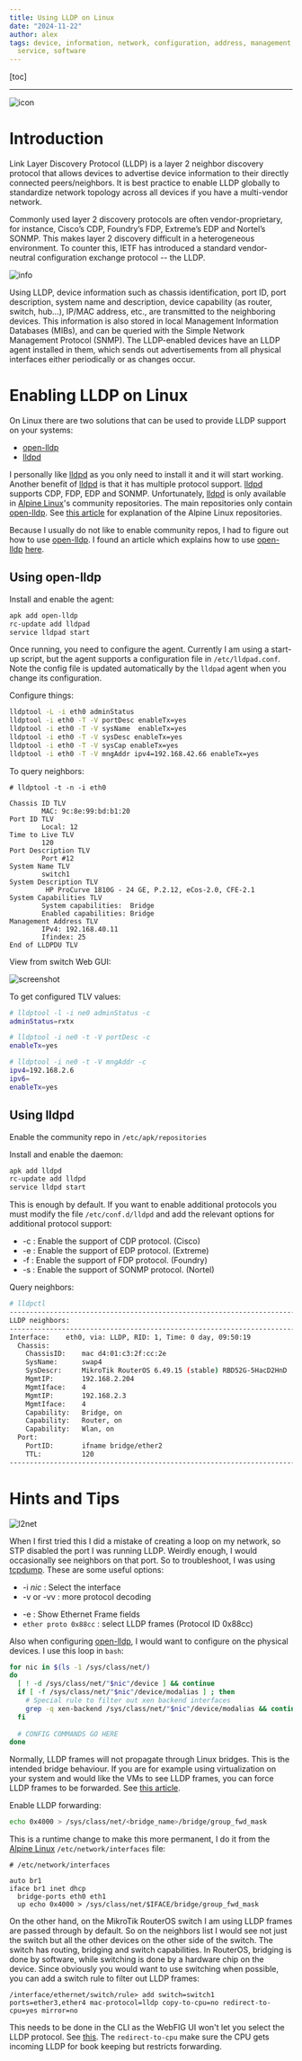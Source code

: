 ```yaml
---
title: Using LLDP on Linux
date: "2024-11-22"
author: alex
tags: device, information, network, configuration, address, management, linux, alpine,
  service, software
---
```

[toc]
***

![icon]({static}/images/2025/lldp.png)


# Introduction

Link Layer Discovery Protocol (LLDP) is a layer 2 neighbor discovery protocol that allows devices
to advertise device information to their directly connected peers/neighbors. It is best practice to
enable LLDP globally to standardize network topology across all devices if you have a multi-vendor
network.

Commonly used layer 2 discovery protocols are often vendor-proprietary, for instance, Cisco’s CDP,
Foundry’s FDP, Extreme’s EDP and Nortel’s SONMP. This makes layer 2 discovery difficult in a
heterogeneous environment. To counter this, IETF has introduced a standard vendor-neutral
configuration exchange protocol -- the LLDP.

![info]({static}/images/2025/lldp-info.png)

Using LLDP, device information such as chassis identification, port ID, port description,
system name and description, device capability (as router, switch, hub…), IP/MAC address,
etc., are transmitted to the neighboring devices. This information is also stored in local
Management Information Databases (MIBs), and can be queried with the Simple Network
Management Protocol (SNMP). The LLDP-enabled devices have an LLDP agent installed in them,
which sends out advertisements from all physical interfaces either periodically or as changes
occur.

# Enabling LLDP on Linux

On Linux there are two solutions that can be used to provide LLDP support on your systems:

- [open-lldp][ol]
- [lldpd][ll]

I personally like [lldpd][ll] as you only need to install it and it will start working.
Another benefit of [lldpd][ll] is that it has multiple protocol support. [lldpd][ll]
supports CDP, FDP, EDP and SONMP.  Unfortunately, [lldpd][ll] is only available in
[Alpine Linux][al]'s community repositories.  The main repositories only
contain [open-lldp][ol].  See [this article][alrepos] for explanation of
the Alpine Linux repositories.

Because I usually do not like to enable community repos, I had to figure out how 
to use [open-lldp][ol].  I found an article which explains
how to use [open-lldp][ol] [here][pol].

## Using open-lldp 

Install and enable the agent:

```bash
apk add open-lldp
rc-update add lldpad
service lldpad start
```

Once running, you need to configure the agent.  Currently I am using a
start-up script, but the agent supports a configuration file in
`/etc/lldpad.conf`.  Note the config file is updated automatically
by the `lldpad` agent when you change its configuration.

Configure things:

```bash
lldptool -L -i eth0 adminStatus
lldptool -i eth0 -T -V portDesc enableTx=yes
lldptool -i eth0 -T -V sysName  enableTx=yes
lldptool -i eth0 -T -V sysDesc enableTx=yes
lldptool -i eth0 -T -V sysCap enableTx=yes
lldptool -i eth0 -T -V mngAddr ipv4=192.168.42.66 enableTx=yes
```

To query neighbors:

```text
# lldptool -t -n -i eth0

Chassis ID TLV
        MAC: 9c:8e:99:bd:b1:20
Port ID TLV
        Local: 12
Time to Live TLV
        120
Port Description TLV
        Port #12
System Name TLV
        switch1
System Description TLV
         HP ProCurve 1810G - 24 GE, P.2.12, eCos-2.0, CFE-2.1
System Capabilities TLV
        System capabilities:  Bridge
        Enabled capabilities: Bridge
Management Address TLV
        IPv4: 192.168.40.11
        Ifindex: 25
End of LLDPDU TLV
```

View from switch Web GUI:


![screenshot]({static}/images/2025/screenshot_lldp.png)

To get configured TLV values:

```bash
# lldptool -l -i ne0 adminStatus -c
adminStatus=rxtx
```


```bash
# lldptool -i ne0 -t -V portDesc -c
enableTx=yes
```

```bash
# lldptool -i ne0 -t -V mngAddr -c
ipv4=192.168.2.6
ipv6=
enableTx=yes
```



## Using lldpd

Enable the community repo in `/etc/apk/repositories`

Install and enable the daemon:

```bash
apk add lldpd
rc-update add lldpd
service lldpd start
```

This is enough by default.  If you want to enable additional
protocols you must modify the file `/etc/conf.d/lldpd` and
add the relevant options for additional protocol support: 

* -c : Enable the support of CDP protocol. (Cisco)
* -e : Enable the support of EDP protocol. (Extreme)
* -f : Enable the support of FDP protocol. (Foundry)
* -s : Enable the support of SONMP protocol. (Nortel)

Query neighbors:

```bash
# lldpctl
-------------------------------------------------------------------------------
LLDP neighbors:
-------------------------------------------------------------------------------
Interface:    eth0, via: LLDP, RID: 1, Time: 0 day, 09:50:19
  Chassis:     
    ChassisID:    mac d4:01:c3:2f:cc:2e
    SysName:      swap4
    SysDescr:     MikroTik RouterOS 6.49.15 (stable) RBD52G-5HacD2HnD
    MgmtIP:       192.168.2.204
    MgmtIface:    4
    MgmtIP:       192.168.2.3
    MgmtIface:    4
    Capability:   Bridge, on
    Capability:   Router, on
    Capability:   Wlan, on
  Port:        
    PortID:       ifname bridge/ether2
    TTL:          120
-------------------------------------------------------------------------------

```

# Hints and Tips

![l2net]({static}/images/2025/l2net.png)

When I first tried this I did a mistake of creating a loop on my network, so STP
disabled the port I was running LLDP.  Weirdly enough, I would occasionally see
neighbors on that port.  So to troubleshoot, I was using [tcpdump][td].  These
are some useful options:

* -i _nic_ : Select the interface
* -v or -vv : more protocol decoding
- -e : Show Ethernet Frame fields
- `ether proto 0x88cc` : select LLDP frames (Protocol ID 0x88cc)


Also when configuring [open-lldp][ol], I would want to configure on
the physical devices.  I use this loop in `bash`:

```bash
for nic in $(ls -1 /sys/class/net/)
do
  [ ! -d /sys/class/net/"$nic"/device ] && continue
  if [ -f /sys/class/net/"$nic"/device/modalias ] ; then
    # Special rule to filter out xen backend interfaces
    grep -q xen-backend /sys/class/net/"$nic"/device/modalias && continue
  fi
  
  # CONFIG COMMANDS GO HERE
done
```

Normally, LLDP frames will not propagate through Linux bridges.  This is
the intended bridge behaviour.  If you are for example using virtualization
on your system and would like the VMs to see LLDP frames, you can force
LLDP frames to be forwarded.  See [this article][lb].

Enable LLDP forwarding:

```bash
echo 0x4000 > /sys/class/net/<bridge_name>/bridge/group_fwd_mask
```

This is a runtime change to make this more permanent, I do it from
the [Alpine Linux][al] `/etc/network/interfaces` file:

```text
# /etc/network/interfaces

auto br1
iface br1 inet dhcp
  bridge-ports eth0 eth1
  up echo 0x4000 > /sys/class/net/$IFACE/bridge/group_fwd_mask
```

On the other hand, on the MikroTik RouterOS switch I am using LLDP
frames are passed through by default.  So on the neighbors list
I would see not just the switch but all the other devices
on the other side of the switch.  The switch has routing, bridging
and switch capabilities.  In RouterOS, bridging is done by
software, while switching is done by a hardware chip on the
device.  Since obviously you would want to use switching when 
possible, you can add a switch rule to filter out LLDP frames:

```
/interface/ethernet/switch/rule> add switch=switch1 ports=ether3,ether4 mac-protocol=lldp copy-to-cpu=no redirect-to-cpu=yes mirror=no

```

This needs to be done in the CLI as the WebFIG UI won't let you select the LLDP protocol.
See [this][this].  The `redirect-to-cpu` make sure the CPU gets incoming LLDP for book keeping
but restricts forwarding.


  [ol]: https://github.com/intel/openlldp
  [ll]: https://github.com/lldpd/lldpd
  [al]: https://alpinelinux.org/
  [alrepos]: https://wiki.alpinelinux.org/wiki/Repositories
  [pol]: https://wiki.polaire.nl/doku.php?id=lldpad_-_link_layer_discovery_protocol_lldp_agent_daemon
  [lb]: https://alwaystinkering.wordpress.com/2020/12/30/lldp-traffic-and-linux-bridges/
  [this]: https://forum.mikrotik.com/viewtopic.php?p=911066#p910863
  [td]: https://www.tcpdump.org/
